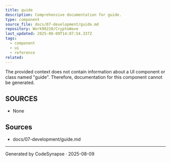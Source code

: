 ```yaml
---
title: guide
description: Comprehensive documentation for guide.
type: component
source_file: docs/07-development/guide.md
repository: Work90210/CryptoWave
last_updated: 2025-08-09T14:07:54.337Z
tags:
  - component
  - ui
  - reference
related:
---
```

The provided context does not contain information about a UI component or class named "guide". Therefore, documentation for this component cannot be generated.

## SOURCES

* None

## Sources
- docs/07-development/guide.md

---
Generated by CodeSynapse · 2025-08-09